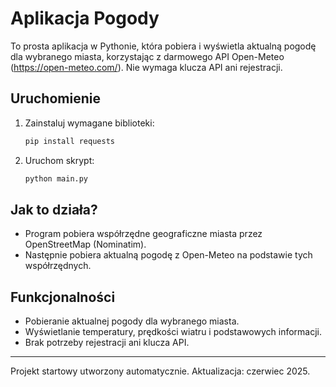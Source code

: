 # Aplikacja Pogody

To prosta aplikacja w Pythonie, która pobiera i wyświetla aktualną pogodę dla wybranego miasta, korzystając z darmowego API Open-Meteo (https://open-meteo.com/). Nie wymaga klucza API ani rejestracji.

## Uruchomienie
1. Zainstaluj wymagane biblioteki:
   ```bash
   pip install requests
   ```
2. Uruchom skrypt:
   ```bash
   python main.py
   ```

## Jak to działa?
- Program pobiera współrzędne geograficzne miasta przez OpenStreetMap (Nominatim).
- Następnie pobiera aktualną pogodę z Open-Meteo na podstawie tych współrzędnych.

## Funkcjonalności
- Pobieranie aktualnej pogody dla wybranego miasta.
- Wyświetlanie temperatury, prędkości wiatru i podstawowych informacji.
- Brak potrzeby rejestracji ani klucza API.

---

Projekt startowy utworzony automatycznie. Aktualizacja: czerwiec 2025.
